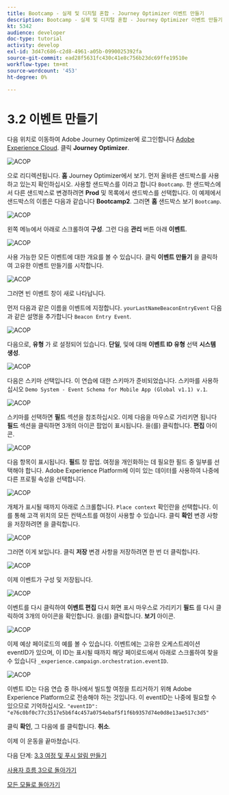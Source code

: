 ```yaml
---
title: Bootcamp - 실제 및 디지털 혼합 - Journey Optimizer 이벤트 만들기
description: Bootcamp - 실제 및 디지털 혼합 - Journey Optimizer 이벤트 만들기
kt: 5342
audience: developer
doc-type: tutorial
activity: develop
exl-id: 3d47c686-c2d8-4961-a05b-0990025392fa
source-git-commit: ead28f5631fc430c41e8c756b23dc69ffe19510e
workflow-type: tm+mt
source-wordcount: '453'
ht-degree: 0%

---
```


# 3.2 이벤트 만들기

다음 위치로 이동하여 Adobe Journey Optimizer에 로그인합니다 [Adobe Experience Cloud](https://experience.adobe.com). 클릭 **Journey Optimizer**.

![ACOP](./images/acophome.png)

으로 리디렉션됩니다. **홈**  Journey Optimizer에서 보기. 먼저 올바른 샌드박스를 사용하고 있는지 확인하십시오. 사용할 샌드박스를 이라고 합니다 `Bootcamp`. 한 샌드박스에서 다른 샌드박스로 변경하려면 **Prod** 및 목록에서 샌드박스를 선택합니다. 이 예제에서 샌드박스의 이름은 다음과 같습니다 **Bootcamp2**. 그러면 **홈** 샌드박스 보기 `Bootcamp`.

![ACOP](./images/acoptriglp.png)

왼쪽 메뉴에서 아래로 스크롤하여 **구성**. 그런 다음 **관리** 버튼 아래 **이벤트**.

![ACOP](./images/acopmenu.png)

사용 가능한 모든 이벤트에 대한 개요를 볼 수 있습니다. 클릭 **이벤트 만들기** 을 클릭하여 고유한 이벤트 만들기를 시작합니다.

![ACOP](./images/emptyevent.png)

그러면 빈 이벤트 창이 새로 나타납니다.

먼저 다음과 같은 이름을 이벤트에 지정합니다. `yourLastNameBeaconEntryEvent` 다음과 같은 설명을 추가합니다 `Beacon Entry Event`.

![ACOP](./images/eventdescription.png)

다음으로, **유형** 가 로 설정되어 있습니다. **단일**, 및에 대해 **이벤트 ID 유형** 선택 **시스템 생성**.

![ACOP](./images/eventidtype.png)

다음은 스키마 선택입니다. 이 연습에 대한 스키마가 준비되었습니다. 스키마를 사용하십시오 `Demo System - Event Schema for Mobile App (Global v1.1) v.1`.

![ACOP](./images/eventschema.png)

스키마를 선택하면 **필드** 섹션을 참조하십시오. 이제 다음을 마우스로 가리키면 됩니다 **필드** 섹션을 클릭하면 3개의 아이콘 팝업이 표시됩니다. 을(를) 클릭합니다. **편집** 아이콘.

![ACOP](./images/eventpayload.png)

다음 항목이 표시됩니다. **필드** 창 팝업. 여정을 개인화하는 데 필요한 필드 중 일부를 선택해야 합니다.  Adobe Experience Platform에 이미 있는 데이터를 사용하여 나중에 다른 프로필 속성을 선택합니다.

![ACOP](./images/eventfields.png)

개체가 표시될 때까지 아래로 스크롤합니다. `Place context` 확인란을 선택합니다. 이를 통해 고객 위치의 모든 컨텍스트를 여정이 사용할 수 있습니다. 클릭 **확인** 변경 사항을 저장하려면 을 클릭합니다.

![ACOP](./images/eventpayloadbr.png)

그러면 이게 보입니다. 클릭 **저장** 변경 사항을 저장하려면 한 번 더 클릭합니다.

![ACOP](./images/eventsave.png)

이제 이벤트가 구성 및 저장됩니다.

![ACOP](./images/eventdone.png)

이벤트를 다시 클릭하여 **이벤트 편집** 다시 화면 표시 마우스로 가리키기 **필드** 를 다시 클릭하여 3개의 아이콘을 확인합니다. 을(를) 클릭합니다. **보기** 아이콘.

![ACOP](./images/viewevent.png)

이제 예상 페이로드의 예를 볼 수 있습니다.
이벤트에는 고유한 오케스트레이션 eventID가 있으며, 이 ID는 표시될 때까지 해당 페이로드에서 아래로 스크롤하여 찾을 수 있습니다 `_experience.campaign.orchestration.eventID`.

![ACOP](./images/payloadeventID.png)

이벤트 ID는 다음 연습 중 하나에서 빌드할 여정을 트리거하기 위해 Adobe Experience Platform으로 전송해야 하는 것입니다. 이 eventID는 나중에 필요할 수 있으므로 기억하십시오.
`"eventID": "e76c0bf0c77c3517e5b6f4c457a0754ebaf5f1f6b9357d74e0d8e13ae517c3d5"`

클릭 **확인**, 그 다음에 를 클릭합니다. **취소**.

이제 이 운동을 끝마쳤습니다.

다음 단계: [3.3 여정 및 푸시 알림 만들기](./ex3.md)

[사용자 흐름 3으로 돌아가기](./uc3.md)

[모든 모듈로 돌아가기](../../overview.md)
